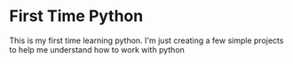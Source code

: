 # First Time Python

This is my first time learning python.
I'm just creating a few simple projects to help me understand how to work with python
